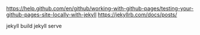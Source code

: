https://help.github.com/en/github/working-with-github-pages/testing-your-github-pages-site-locally-with-jekyll
https://jekyllrb.com/docs/posts/

jekyll build
jekyll serve